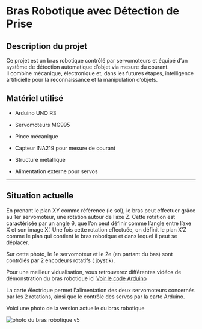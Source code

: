 #  Bras Robotique avec Détection de Prise

##  Description du projet
Ce projet est un bras robotique contrôlé par servomoteurs et équipé d’un système de détection automatique d’objet via mesure du courant.  
Il combine mécanique, électronique et, dans les futures étapes, intelligence artificielle pour la reconnaissance et la manipulation d’objets.







## Matériel utilisé
- Arduino UNO R3

- Servomoteurs MG995
- Pince mécanique 
- Capteur INA219 pour mesure de courant
- Structure métallique
- Alimentation externe pour servos

---

## Situation actuelle
En prenant le plan XY comme référence (le sol), le bras peut effectuer grâce au 1er servomoteur, une rotation autour de l’axe Z. Cette rotation est caractérisée par un angle θ, que l’on peut définir comme l’angle entre l’axe X et son image X’. Une fois cette rotation effectuée, on définit le plan X’Z comme le plan qui contient le bras robotique et dans lequel il peut se déplacer.

Sur cette photo, le 1e servomoteur et le 2e (en partant du bas) sont contrôlés par 2 encodeurs rotatifs ( joystik).


Pour une meilleur vidualisation, vous retrouverez différentes vidéos de démonstration du bras robotique ici [Voir le code Arduino](../Robitic-arm-project/software/arduino/Code_arduino.md)


La carte électrique permet l'alimentation des deux servomoteurs concernés par les 2 rotations, ainsi que le contrôle des servos par la carte Arduino.

Voici une photo de la  version actuelle du bras robotique

![photo du bras robotique v5](https://github.com/user-attachments/assets/93f615bb-70fa-482b-91ab-54e0d070fe3c)
